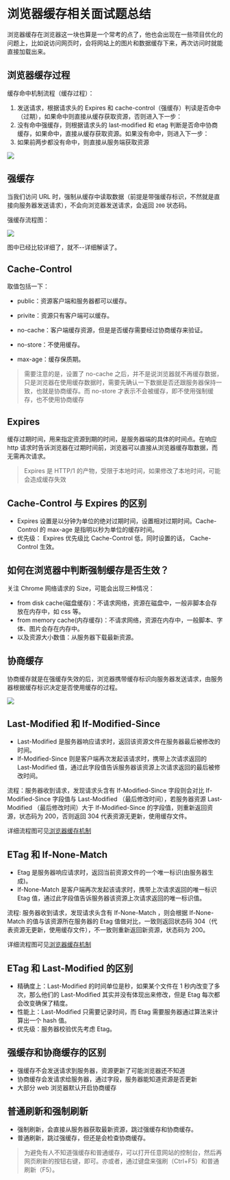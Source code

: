 # 浏览器缓存相关面试题总结

浏览器缓存在浏览器这一块也算是一个常考的点了，他也会出现在一些项目优化的问题上，比如说访问网页时，会将网站上的图片和数据缓存下来，再次访问时就能直接加载出来。

## 浏览器缓存过程

缓存命中机制流程（缓存过程）：

1. 发送请求，根据请求头的 Expires 和 cache-control（强缓存）判读是否命中（过期），如果命中则直接从缓存获取资源，否则进入下一步：
2. 没有命中强缓存，则根据请求头的 last-modified 和 etag 判断是否命中协商缓存，如果命中，直接从缓存获取资源。如果没有命中，则进入下一步：
3. 如果前两步都没有命中，则直接从服务端获取资源

![](https://pic3.zhimg.com/80/v2-28160195deb51a7ff988ce0e6fe47996_720w.webp)

## 强缓存

当我们访问 URL 时，强制从缓存中读取数据（前提是带强缓存标识，不然就是直接向服务器发送请求），不会向浏览器发送请求，会返回 `200` 状态码。

强缓存流程图：

![](https://p3-juejin.byteimg.com/tos-cn-i-k3u1fbpfcp/ca00bff3081e4cfd993a8f252f4fa23a~tplv-k3u1fbpfcp-zoom-in-crop-mark:4536:0:0:0.image)

图中已经比较详细了，就不--详细解读了。

## Cache-Control

取值包括一下：

- public：资源客户端和服务器都可以缓存。

- privite：资源只有客户端可以缓存。

- no-cache：客户端缓存资源，但是是否缓存需要经过协商缓存来验证。

- no-store：不使用缓存。

- max-age：缓存保质期。

> 需要注意的是，设置了 no-cache 之后，并不是说浏览器就不再缓存数据，只是浏览器在使用缓存数据时，需要先确认一下数据是否还跟服务器保持一致，也就是协商缓存。而 no-store 才表示不会被缓存，即不使用强制缓存，也不使用协商缓存

## Expires

缓存过期时间，用来指定资源到期的时间，是服务器端的具体的时间点。在响应 http 请求时告诉浏览器在过期时间前，浏览器可以直接从浏览器缓存取数据，而无需再次请求。

> Expires 是 HTTP/1 的产物，受限于本地时间，如果修改了本地时间，可能会造成缓存失效

## Cache-Control 与 Expires 的区别

- Expires 设置是以分钟为单位的绝对过期时间，设置相对过期时间。Cache-Control 的 max-age 是指明以秒为单位的缓存时间。
- 优先级： Expires 优先级比 Cache-Control 低，同时设置的话， Cache-Control 生效。

## 如何在浏览器中判断强制缓存是否生效？

关注 Chrome 网络请求的 Size，可能会出现三种情况：

- from disk cache(磁盘缓存)：不请求网络，资源在磁盘中，一般非脚本会存放在内存中，如 css 等。
- from memory cache(内存缓存)：不请求网络，资源在内存中，一般脚本、字体、图片会存在内存中。
- 以及资源大小数值：从服务器下载最新资源。

## 协商缓存

协商缓存就是在强缓存失效的后，浏览器携带缓存标识向服务器发送请求，由服务器根据缓存标识决定是否使用缓存的过程。

![](https://p3-juejin.byteimg.com/tos-cn-i-k3u1fbpfcp/9f26ab979fcd4df6906a2e9d5e28f56a~tplv-k3u1fbpfcp-zoom-in-crop-mark:4536:0:0:0.image)

## Last-Modified 和 If-Modified-Since

- Last-Modified 是服务器响应请求时，返回该资源文件在服务器最后被修改的时间。
- If-Modified-Since 则是客户端再次发起该请求时，携带上次请求返回的 Last-Modified 值，通过此字段值告诉服务器该资源上次请求返回的最后被修改时间。

流程：服务器收到请求，发现请求头含有 If-Modified-Since 字段则会对比 If-Modified-Since 字段值与 Last-Modified （最后修改时间），若服务器资源 Last-Modified （最后修改时间）大于 If-Modified-Since 的字段值，则重新返回资源，状态码为 200，否则返回 304 代表资源无更新，使用缓存文件。

详细流程图可见[浏览器缓存机制](#浏览器缓存过程)

## ETag 和 If-None-Match

- Etag 是服务器响应请求时，返回当前资源文件的一个唯一标识(由服务器生成)。
- If-None-Match 是客户端再次发起该请求时，携带上次请求返回的唯一标识 Etag 值，通过此字段值告诉服务器该资源上次请求返回的唯一标识值。

流程: 服务器收到请求，发现请求头含有 If-None-Match ，则会根据 If-None-Match 的值与该资源所在服务器的 Etag 值做对比，一致则返回状态码 304（代表资源无更新，使用缓存文件），不一致则重新返回新资源，状态码为 200。

详细流程图可见[浏览器缓存机制](#浏览器缓存过程)

## ETag 和 Last-Modified 的区别

- 精确度上：Last-Modified 的时间单位是秒，如果某个文件在 1 秒内改变了多次，那么他们的 Last-Modified 其实并没有体现出来修改，但是 Etag 每次都会改变确保了精度。
- 性能上：Last-Modified 只需要记录时间，而 Etag 需要服务器通过算法来计算出一个 hash 值。
- 优先级：服务器校验优先考虑 Etag。

## 强缓存和协商缓存的区别

- 强缓存不会发送请求到服务器，资源更新了可能浏览器还不知道
- 协商缓存会发请求给服务器，通过字段，服务器能知道资源是否更新
- 大部分 web 浏览器默认开启协商缓存

## 普通刷新和强制刷新

- 强制刷新，会直接从服务器获取最新资源，跳过强缓存和协商缓存。
- 普通刷新，跳过强缓存，但还是会检查协商缓存。

> 为避免有人不知道强缓存和普通缓存，可以打开任意网站的控制台，然后再网页刷新的按钮右键，即可。亦或者，通过键盘来强刷（Ctrl+F5）和普通刷新（F5）。
